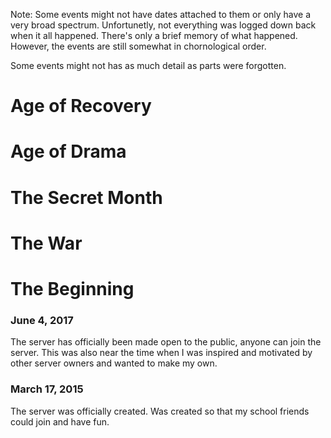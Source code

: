 Note: Some events might not have dates attached to them or only have a very broad spectrum. Unfortunetly, not everything was logged down back when it all happened. There's only a brief memory of what happened. However, the events are still somewhat in chornological order. 

Some events might not has as much detail as parts were forgotten. 


# Age of Recovery

# Age of Drama

# The Secret Month

# The War 

### 

# The Beginning

### June 4, 2017
The server has officially been made open to the public, anyone can join the server. This was also near the time when I was inspired and motivated by other server owners and wanted to make my own. 

### March 17, 2015
The server was officially created. Was created so that my school friends could join and have fun.
